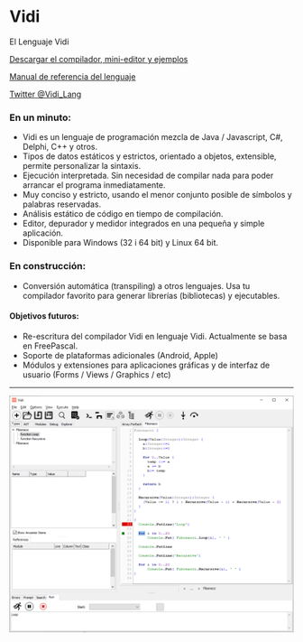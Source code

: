 ﻿# Vidi
El Lenguaje Vidi

[Descargar el compilador, mini-editor y ejemplos](https://github.com/davidberneda/Vidi/download/Vidi_v0.0.16-alpha.zip)

[Manual de referencia del lenguaje](documentation/Vidi_Language_Reference.es.md)

[Twitter @Vidi_Lang](https://twitter.com/Vidi_Lang)

### En un minuto:

* Vidi es un lenguaje de programación mezcla de Java / Javascript, C#, Delphi, C++ y otros.
* Tipos de datos estáticos y estrictos, orientado a objetos, extensible, permite personalizar la sintaxis.
* Ejecución interpretada. Sin necesidad de compilar nada para poder arrancar el programa inmediatamente.
* Muy conciso y estricto, usando el menor conjunto posible de símbolos y palabras reservadas.
* Análisis estático de código en tiempo de compilación.
* Editor, depurador y medidor integrados en una pequeña y simple aplicación.
* Disponible para Windows (32 i 64 bit) y Linux 64 bit.

### En construcción:

* Conversión automática (transpiling) a otros lenguajes. Usa tu compilador favorito para generar librerías (bibliotecas) y ejecutables.

#### Objetivos futuros:

* Re-escritura del compilador Vidi en lenguaje Vidi. Actualmente se basa en FreePascal.
* Soporte de plataformas adicionales (Android, Apple)
* Módulos y extensiones para aplicaciones gráficas y de interfaz de usuario (Forms / Views / Graphics / etc)

---

![Vidi IDE](documentation/images/fibonacci_0.0.12.png "Ejemplo Editor Vidi")

